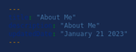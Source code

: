 ```yaml
---
title: "About Me"
description: "About Me"
updatedDate: "January 21 2023"
---
```


<style is:global>
	html {
		background-color: #17284d;
	}
</style>
